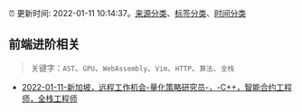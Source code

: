 :alarm_clock: 更新时间: 2022-01-11 10:14:37。[来源分类](../README.md)、[标签分类](../TAGS.md)、[时间分类](../TIMELINE.md)

## 前端进阶相关


> 关键字：`AST`、`GPU`、`WebAssembly`、`Vim`、`HTTP`、`算法`、`全栈`



- [2022-01-11-新加坡，远程工作机会-量化策略研究员-，-C++，智能合约工程师，全栈工程师](https://www.v2ex.com/t/827612) 